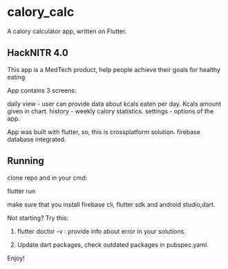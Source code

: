 # calory_calc

A calory calculator app, written on Flutter.

## HackNITR 4.0

This app is a MedTech product, help people achieve their goals for healthy eating

App contains 3 screens:

daily view - user can provide data about kcals eaten per day. Kcals amount given in chart.
history - weekly calory statistics.
settings - options of the app.

App was built with flutter, so, this is crossplatform solution. firebase database integrated.


## Running

clone repo and in your cmd:

flutter run

make sure that you install firebase cli, flutter sdk and android studio,dart.

Not starting? Try this:

1. flutter doctor -v : provide info about error in your solutions.

2. Update dart packages, check outdated packages in pubspec.yaml.

Enjoy!